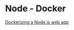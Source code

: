 # Node - Docker

[Dockerizing a Node.js web app](https://nodejs.org/en/docs/guides/nodejs-docker-webapp/)

